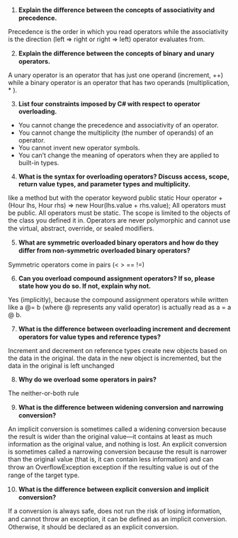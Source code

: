 1. **Explain the diﬀerence between the concepts of associativity and precedence.**

Precedence is the order in which you read operators while the associativity is the direction (left => right or right => left) operator evaluates from.

2. **Explain the diﬀerence between the concepts of binary and unary operators.**

A unary operator is an operator that has just one operand (increment, ++) while a binary operator is an operator that has two operands (multiplication, * ).

3. **List four constraints imposed by C# with respect to operator overloading.**

- You cannot change the precedence and associativity of an operator.
- You cannot change the multiplicity (the number of operands) of an operator.
- You cannot invent new operator symbols.
- You can’t change the meaning of operators when they are applied to built-in types.

4. **What is the syntax for overloading operators? Discuss access, scope, return value types, and parameter types and multiplicity.**

 like a method but with the operator keyword
 public static Hour operator +(Hour lhs, Hour rhs) => new Hour(lhs.value + rhs.value);
 All operators must be public.
 All operators must be static. The scope is limited to the objects of the class you defined it in.
 Operators are never polymorphic and cannot use the virtual, abstract, override, or sealed modiﬁers.

5. **What are symmetric overloaded binary operators and how do they diﬀer from non-symmetric overloaded binary operators?**

Symmetric operators come in pairs (< > == !=)

6. **Can you overload compound assignment operators? If so, please state how you do so. If not, explain why not.**

Yes (implicitly), because the compound assignment operators while written like a @= b (where @ represents any valid operator) is actually read as a = a @ b.

7. **What is the diﬀerence between overloading increment and decrement operators for value types and reference types?**

Increment and decrement on reference types create new objects based on the data in the original. the data in the new object is incremented, but the data in the original is left unchanged

8. **Why do we overload some operators in pairs?**

The neither-or-both rule

9. **What is the diﬀerence between widening conversion and narrowing conversion?**

An implicit conversion is sometimes called a widening conversion because the result is wider than the original value—it contains at least as much information as the original value, and nothing is lost. An explicit conversion is sometimes called a narrowing conversion because the result is narrower than the original value (that is, it can contain less information) and can throw an OverﬂowException exception if the resulting value is out of the range of the target type.

10. **What is the diﬀerence between explicit conversion and implicit conversion?**

 If a conversion is always safe, does not run the risk of losing information, and cannot throw an exception, it can be deﬁned as an implicit conversion. Otherwise, it should be declared as an explicit conversion.
